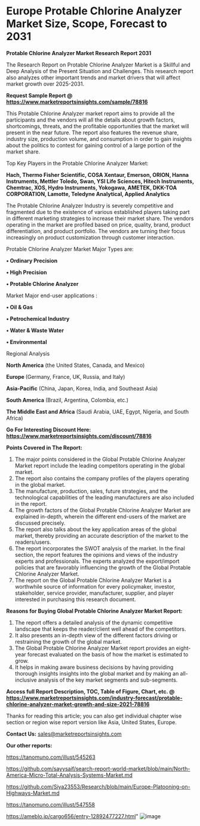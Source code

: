 # Europe Protable Chlorine Analyzer Market Size, Scope, Forecast to 2031

<strong>Protable Chlorine Analyzer Market Research Report 2031</strong>

The Research Report on Protable Chlorine Analyzer Market is a Skillful and Deep Analysis of the Present Situation and Challenges. This research report also analyzes other important trends and market drivers that will affect market growth over 2025-2031.

<strong>Request Sample Report @ <a href=https://www.marketreportsinsights.com/sample/78816>https://www.marketreportsinsights.com/sample/78816</a></strong>

This Protable Chlorine Analyzer market report aims to provide all the participants and the vendors will all the details about growth factors, shortcomings, threats, and the profitable opportunities that the market will present in the near future. The report also features the revenue share, industry size, production volume, and consumption in order to gain insights about the politics to contest for gaining control of a large portion of the market share.

Top Key Players in the Protable Chlorine Analyzer Market:

<strong>Hach, Thermo Fisher Scientific, COSA Xentaur, Emerson, ORION, Hanna Instruments, Mettler Toledo, Swan, YSI Life Sciences, Hitech Instruments, Chemtrac, XOS, Hydro Instruments, Yokogawa, AMETEK, DKK-TOA CORPORATION, Lamotte, Teledyne Analytical, Applied Analytics</strong>

The Protable Chlorine Analyzer Industry is severely competitive and fragmented due to the existence of various established players taking part in different marketing strategies to increase their market share. The vendors operating in the market are profiled based on price, quality, brand, product differentiation, and product portfolio. The vendors are turning their focus increasingly on product customization through customer interaction.

Protable Chlorine Analyzer Market Major Types are:

<strong>• Ordinary Precision

• High Precision

• Protable Chlorine Analyzer</strong>

Market Major end-user applications :

<strong>• Oil & Gas

• Petrochemical Industry

• Water & Waste Water

• Environmental</strong>

Regional Analysis

</u><strong><b>North America</b></strong> (the United States, Canada, and Mexico)

<strong><b>Europe </b></strong>(Germany, France, UK, Russia, and Italy)

<strong><b>Asia-Pacific</b></strong> (China, Japan, Korea, India, and Southeast Asia)

<strong><b>South America</b></strong> (Brazil, Argentina, Colombia, etc.)

<strong><b>The Middle East and Africa</b></strong> (Saudi Arabia, UAE, Egypt, Nigeria, and South Africa)

<strong>Go For Interesting Discount Here: <a href=https://www.marketreportsinsights.com/discount/78816>https://www.marketreportsinsights.com/discount/78816</a></strong>

<strong>Points Covered in The Report:</strong>
<ol>
  <li>The major points considered in the Global Protable Chlorine Analyzer Market report include the leading competitors operating in the global market.</li>
  <li>The report also contains the company profiles of the players operating in the global market.</li>
  <li>The manufacture, production, sales, future strategies, and the technological capabilities of the leading manufacturers are also included in the report.</li>
  <li>The growth factors of the Global Protable Chlorine Analyzer Market are explained in-depth, wherein the different end-users of the market are discussed precisely.</li>
  <li>The report also talks about the key application areas of the global market, thereby providing an accurate description of the market to the readers/users.</li>
  <li>The report incorporates the SWOT analysis of the market. In the final section, the report features the opinions and views of the industry experts and professionals. The experts analyzed the export/import policies that are favorably influencing the growth of the Global Protable Chlorine Analyzer Market.</li>
  <li>The report on the Global Protable Chlorine Analyzer Market is a worthwhile source of information for every policymaker, investor, stakeholder, service provider, manufacturer, supplier, and player interested in purchasing this research document.</li>
</ol>
<strong>Reasons for Buying Global Protable Chlorine Analyzer Market Report:</strong>

<ol>
  <li>The report offers a detailed analysis of the dynamic competitive landscape that keeps the reader/client well ahead of the competitors.</li>
  <li>It also presents an in-depth view of the different factors driving or restraining the growth of the global market.</li>
  <li>The Global Protable Chlorine Analyzer Market report provides an eight-year forecast evaluated on the basis of how the market is estimated to grow.</li>
  <li>It helps in making aware business decisions by having providing thorough insights insights into the global market and by making an all-inclusive analysis of the key market segments and sub-segments.</li>
</ol>
<strong>Access full Report Description, TOC, Table of Figure, Chart, etc. @ <a href=https://www.marketreportsinsights.com/industry-forecast/protable-chlorine-analyzer-market-growth-and-size-2021-78816>https://www.marketreportsinsights.com/industry-forecast/protable-chlorine-analyzer-market-growth-and-size-2021-78816</a></strong>


Thanks for reading this article; you can also get individual chapter wise section or region wise report version like Asia, United States, Europe.

<strong>Contact Us:</strong>
sales@marketreportsinsights.com

<strong>Our other reports:</strong>

<a href=https://tanomuno.com/illust/545263>https://tanomuno.com/illust/545263</a>

<a href=https://github.com/sayysaif/search-report-world-market/blob/main/North-America-Micro-Total-Analysis-Systems-Market.md>https://github.com/sayysaif/search-report-world-market/blob/main/North-America-Micro-Total-Analysis-Systems-Market.md</a>

<a href=https://github.com/Siya23553/Research/blob/main/Europe-Platooning-on-Highways-Market.md>https://github.com/Siya23553/Research/blob/main/Europe-Platooning-on-Highways-Market.md</a>

<a href=https://tanomuno.com/illust/547558>https://tanomuno.com/illust/547558</a>

<a href=https://ameblo.jp/cargo656/entry-12892477227.html>https://ameblo.jp/cargo656/entry-12892477227.html</a>"
![image](https://github.com/user-attachments/assets/10750cd8-695d-46c4-8449-54b823b0683b)
